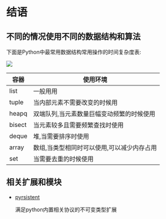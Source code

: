 # 结语

## 不同的情况使用不同的数据结构和算法

下面是Python中最常用数据结构常用操作的时间复杂度表:

![](source/con.png)

容器|使用环境
---|---
list|一般用用
tuple|当内部元素不需要改变的时候用
heapq|双端队列,当元素数量巨幅变动频繁的时候使用
bisect|当元素较多且需要频繁查找时使用
deque|堆,当需要排序时使用
array|数组,当类型相同时可以使用,可以减少内存占用
set|当需要去重的时候使用

## 相关扩展和模块

+ [pyrsistent](https://github.com/tobgu/pyrsistent)

    满足python内置相关协议的不可变类型扩展
